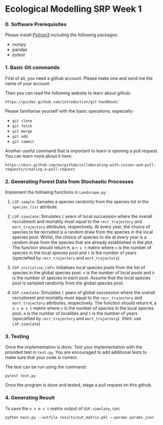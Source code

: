 # Ecological Modelling SRP Week 1


### 0. Software Prerequisites
Please install [Python3](https://www.python.org/downloads/) including the following packages: 
- numpy
- pandas 
- pytest

### 1. Basic Git commands 

First of all, you need a github account. Please make one and send me the name of your account. 

Then you can read the following website to learn about github:

`https://guides.github.com/introduction/git-handbook/`

Please familiarise yourself with the basic operations, especially:

- `git clone` 
- `git fetch` 
- `git merge`
- `git add` 
- `git commit`

Another useful command that is important to learn is opening a pull request. You can learn more about it here:

`https://docs.github.com/en/github/collaborating-with-issues-and-pull-requests/creating-a-pull-request`

### 2. Generating Forest Data from Stochastic Processes

Implement the following functions in `Landscape.py`: 

1. `LSP.sample`: Samples a species randomly from the species list in the `species_list` attribute. 

2. `LSP.simulate`: Simulates `t` years of local succession where the overall recruitment and mortality must equal to 
the `recr_trajectory` and  `mort_trajectory` attributes, respectively. At every year, the choice of species to be recruited is a random draw from the species
in the local species pool. Whilst, the choice of species to die at every year is a random draw from the species that are already established in the plot.
  The function should return `M`, a `n x t` matrix where `n` is the number of species in the local species pool and `t` is the number of years (speciefied by 
`recr_trajectory` and  `mort_trajectory`). 

3. `GSP.initialise_LSPs`: Initialises local species pools from the list of species in the global species pool. `n` is the number of local pools and `k` is the number of species in each pool. Assume that the local species pool is sampled randomly from the global species pool. 

4. `GSP.simulate`: Simulates `t` years of global succession where the overall recruitment and mortality must equal to 
the `recr_trajectory` and  `mort_trajectory` attributes, respectively.
  The function should return `M`, a `n x m x t` matrix where `n` is the number of species in the local species pool, `m` is the number of localities
and `t` is the number of years (speciefied by `recr_trajectory` and  `mort_trajectory`). (Hint: use `LSP.simulate`)


### 3. Testing
Once the implementation is done. Test your implementation with the provided test in `test.py`. You are encouraged to add additional tests to make sure that your code is correct. 

The test can be run using the command: 

`pytest test.py`

Once the program is done and tested, stage a pull request on this github. 

### 4. Generating Result 
To save the `n x m x t` matrix output of `GSP.simulate`,  run: 

`python main.py --outfile results/out_matrix.pkl –-params params.json`



